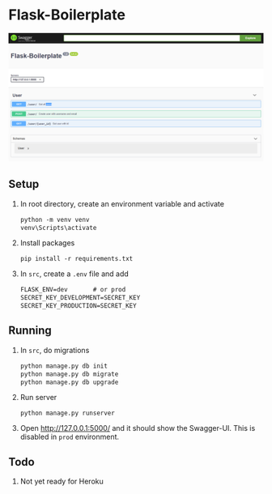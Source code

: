 # Flask-Boilerplate
![img](https://github.com/leafarz/resources/blob/master/flask_boilerplate_01.PNG?raw=true)


## Setup
1. In root directory, create an environment variable and activate
    ```
    python -m venv venv
    venv\Scripts\activate
    ```
2. Install packages
    ```
    pip install -r requirements.txt
    ```
3. In `src`, create a `.env` file and add
    ```
    FLASK_ENV=dev       # or prod
    SECRET_KEY_DEVELOPMENT=SECRET_KEY
    SECRET_KEY_PRODUCTION=SECRET_KEY
    ```

## Running
1. In `src`, do migrations
    ```
    python manage.py db init
    python manage.py db migrate
    python manage.py db upgrade
    ```
2. Run server
    ```
    python manage.py runserver
    ```
3. Open http://127.0.0.1:5000/ and it should show the Swagger-UI. This is disabled in `prod` environment.

## Todo
1. Not yet ready for Heroku